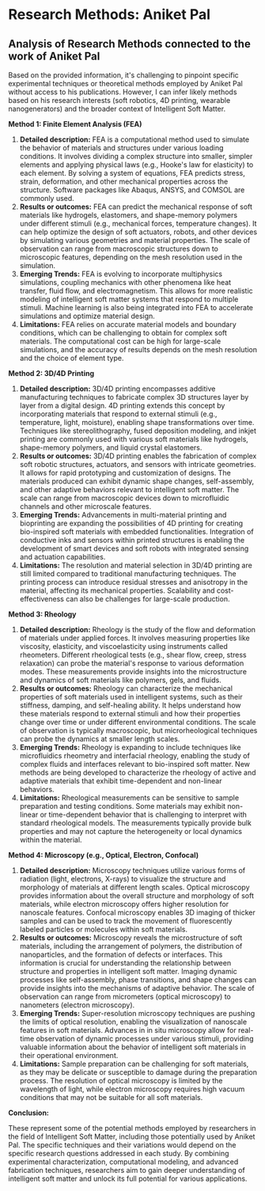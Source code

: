 # Research Methods: Aniket Pal

## Analysis of Research Methods connected to the work of Aniket Pal

Based on the provided information, it's challenging to pinpoint specific experimental techniques or theoretical methods employed by Aniket Pal without access to his publications. However, I can infer likely methods based on his research interests (soft robotics, 4D printing, wearable nanogenerators) and the broader context of Intelligent Soft Matter.

**Method 1: Finite Element Analysis (FEA)**

1.  **Detailed description:** FEA is a computational method used to simulate the behavior of materials and structures under various loading conditions. It involves dividing a complex structure into smaller, simpler elements and applying physical laws (e.g., Hooke's law for elasticity) to each element. By solving a system of equations, FEA predicts stress, strain, deformation, and other mechanical properties across the structure. Software packages like Abaqus, ANSYS, and COMSOL are commonly used.
2.  **Results or outcomes:** FEA can predict the mechanical response of soft materials like hydrogels, elastomers, and shape-memory polymers under different stimuli (e.g., mechanical forces, temperature changes). It can help optimize the design of soft actuators, robots, and other devices by simulating various geometries and material properties. The scale of observation can range from macroscopic structures down to microscopic features, depending on the mesh resolution used in the simulation.
3.  **Emerging Trends:** FEA is evolving to incorporate multiphysics simulations, coupling mechanics with other phenomena like heat transfer, fluid flow, and electromagnetism. This allows for more realistic modeling of intelligent soft matter systems that respond to multiple stimuli. Machine learning is also being integrated into FEA to accelerate simulations and optimize material design.
4.  **Limitations:** FEA relies on accurate material models and boundary conditions, which can be challenging to obtain for complex soft materials. The computational cost can be high for large-scale simulations, and the accuracy of results depends on the mesh resolution and the choice of element type.


**Method 2: 3D/4D Printing**

1.  **Detailed description:** 3D/4D printing encompasses additive manufacturing techniques to fabricate complex 3D structures layer by layer from a digital design. 4D printing extends this concept by incorporating materials that respond to external stimuli (e.g., temperature, light, moisture), enabling shape transformations over time. Techniques like stereolithography, fused deposition modeling, and inkjet printing are commonly used with various soft materials like hydrogels, shape-memory polymers, and liquid crystal elastomers.
2.  **Results or outcomes:** 3D/4D printing enables the fabrication of complex soft robotic structures, actuators, and sensors with intricate geometries. It allows for rapid prototyping and customization of designs. The materials produced can exhibit dynamic shape changes, self-assembly, and other adaptive behaviors relevant to intelligent soft matter. The scale can range from macroscopic devices down to microfluidic channels and other microscale features.
3.  **Emerging Trends:** Advancements in multi-material printing and bioprinting are expanding the possibilities of 4D printing for creating bio-inspired soft materials with embedded functionalities. Integration of conductive inks and sensors within printed structures is enabling the development of smart devices and soft robots with integrated sensing and actuation capabilities.
4.  **Limitations:** The resolution and material selection in 3D/4D printing are still limited compared to traditional manufacturing techniques. The printing process can introduce residual stresses and anisotropy in the material, affecting its mechanical properties. Scalability and cost-effectiveness can also be challenges for large-scale production.


**Method 3: Rheology**

1.  **Detailed description:** Rheology is the study of the flow and deformation of materials under applied forces. It involves measuring properties like viscosity, elasticity, and viscoelasticity using instruments called rheometers. Different rheological tests (e.g., shear flow, creep, stress relaxation) can probe the material's response to various deformation modes. These measurements provide insights into the microstructure and dynamics of soft materials like polymers, gels, and fluids. 
2.  **Results or outcomes:** Rheology can characterize the mechanical properties of soft materials used in intelligent systems, such as their stiffness, damping, and self-healing ability. It helps understand how these materials respond to external stimuli and how their properties change over time or under different environmental conditions. The scale of observation is typically macroscopic, but microrheological techniques can probe the dynamics at smaller length scales.
3.  **Emerging Trends:** Rheology is expanding to include techniques like microfluidics rheometry and interfacial rheology, enabling the study of complex fluids and interfaces relevant to bio-inspired soft matter. New methods are being developed to characterize the rheology of active and adaptive materials that exhibit time-dependent and non-linear behaviors.
4.  **Limitations:** Rheological measurements can be sensitive to sample preparation and testing conditions. Some materials may exhibit non-linear or time-dependent behavior that is challenging to interpret with standard rheological models. The measurements typically provide bulk properties and may not capture the heterogeneity or local dynamics within the material.


**Method 4: Microscopy (e.g., Optical, Electron, Confocal)**

1.  **Detailed description:** Microscopy techniques utilize various forms of radiation (light, electrons, X-rays) to visualize the structure and morphology of materials at different length scales. Optical microscopy provides information about the overall structure and morphology of soft materials, while electron microscopy offers higher resolution for nanoscale features. Confocal microscopy enables 3D imaging of thicker samples and can be used to track the movement of fluorescently labeled particles or molecules within soft materials. 
2.  **Results or outcomes:** Microscopy reveals the microstructure of soft materials, including the arrangement of polymers, the distribution of nanoparticles, and the formation of defects or interfaces. This information is crucial for understanding the relationship between structure and properties in intelligent soft matter. Imaging dynamic processes like self-assembly, phase transitions, and shape changes can provide insights into the mechanisms of adaptive behavior. The scale of observation can range from micrometers (optical microscopy) to nanometers (electron microscopy).
3.  **Emerging Trends:** Super-resolution microscopy techniques are pushing the limits of optical resolution, enabling the visualization of  nanoscale features in soft materials.  Advances in in situ microscopy allow for real-time observation of dynamic processes under various stimuli, providing valuable information about the behavior of intelligent soft materials in their operational environment.
4.  **Limitations:** Sample preparation can be challenging for soft materials, as they may be delicate or susceptible to damage during the preparation process.  The resolution of optical microscopy is limited by the wavelength of light, while electron microscopy requires high vacuum conditions that may not be suitable for all soft materials. 


**Conclusion:**

These represent some of the potential methods employed by researchers in the field of Intelligent Soft Matter, including those potentially used by Aniket Pal. The specific techniques and their variations would depend on the specific research questions addressed in each study. By combining experimental characterization, computational modeling, and advanced fabrication techniques, researchers aim to gain deeper understanding of intelligent soft matter and unlock its full potential for various applications. 

